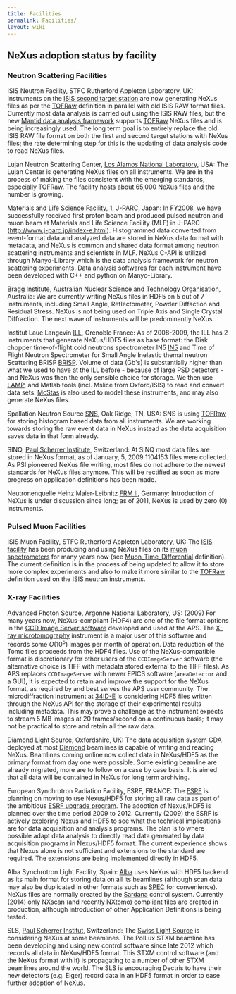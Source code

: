 ```yaml
---
title: Facilities
permalink: Facilities/
layout: wiki
---
```


NeXus adoption status by facility
---------------------------------

### Neutron Scattering Facilities

ISIS Neutron Facility, STFC Rutherford Appleton Laboratory, UK: Instruments on the [ISIS second target station](http://ts-2.isis.rl.ac.uk/) are now generating NeXus files as per the [TOFRaw](TOFRaw "wikilink") definition in parallel with old ISIS RAW format files. Currently most data analysis is carried out using the ISIS RAW files, but the new [Mantid data analysis framework](http://www.mantidproject.org/) supports [TOFRaw](TOFRaw "wikilink") NeXus files and is being increasingly used. The long term goal is to entirely replace the old ISIS RAW file format on both the first and second target stations with NeXus files; the rate determining step for this is the updating of data analysis code to read NeXus files.  

<!-- -->

Lujan Neutron Scattering Center, [Los Alamos National Laboratory](http://lansce.lanl.gov/lujan), USA: The Lujan Center is generating NeXus files on all instruments. We are in the process of making the files consistent with the emerging standards, especially [TOFRaw](TOFRaw "wikilink"). The facility hosts about 65,000 NeXus files and the number is growing.  

<!-- -->

Materials and Life Science Facility, [1](http://www.j-parc.jp/index-e.html), J-PARC, Japan: In FY2008, we have successfully received first proton beam and produced pulsed neutron and muon beam at Materials and Life Science Facility (MLF) in J-PARC (http://www.j-parc.jp/index-e.html). Histogrammed data converted from event-format data and analyzed data are stored in NeXus data format with metadata, and NeXus is common and shared data format among neutron scattering instruments and scientists in MLF. NeXus C-API is utilized through Manyo-Library which is the data analysis framework for neutron scattering experiments. Data analysis softwares for each instrument have been developed with C++ and python on Manyo-Library.  

<!-- -->

Bragg Institute, [Australian Nuclear Science and Technology Organisation](http://www.ansto.gov.au/research/bragg_institute), Australia: We are currently writing NeXus files in HDF5 on 5 out of 7 instruments, including Small Angle, Reflectometer, Powder Diffaction and Residual Stress. NeXus is not being used on Triple Axis and Single Crystal Diffraction. The next wave of instruments will be predominantly NeXus.  

<!-- -->

Institut Laue Langevin [ILL](http://www.ill.eu), Grenoble France: As of 2008-2009, the ILL has 2 instruments that generate NeXus/HDF5 files as base format: the Disk chopper time-of-flight cold neutrons spectrometer IN5 [IN5](http://www.ill.fr/in5) and Time of Flight Neutron Spectrometer for Small Angle Inelastic themal neutron Scattering BRISP [BRISP](http://www.ill.fr/brisp). Volume of data (Gb's) is substantially higher than what we used to have at the ILL before - because of large PSD detectors - and NeXus was then the only sensible choice for storage. We then use [LAMP](http://www.ill.eu/instruments-support/computing-for-science/cs-software/all-software/lamp/), and Matlab tools (incl. Mslice from Oxford/ISIS) to read and convert data sets. [McStas](http://www.mcstas.org) is also used to model these instruments, and may also generate NeXus files.  

<!-- -->

Spallation Neutron Source [SNS](http://neutrons.ornl.gov/), Oak Ridge, TN, USA: SNS is using [TOFRaw](TOFRaw "wikilink") for storing histogram based data from all instruments. We are working towards storing the raw event data in NeXus instead as the data acquisition saves data in that form already.  

<!-- -->

SINQ, [Paul Scherrer Institute](http://www.psi.ch), Switzerland: At SINQ most data files are stored in NeXus format, as of January, 5, 2009 1104153 files were collected. As PSI pioneered NeXus file writing, most files do not adhere to the newest standards for NeXus files anymore. This will be rectified as soon as more progress on application definitions has been made.  

<!-- -->

Neutronenquelle Heinz Maier-Leibnitz [FRM II](http://www.frm2.tum.de), Germany: Introduction of NeXus is under discussion since long; as of 2011, NeXus is used by zero (0) instruments.  

### Pulsed Muon Facilities

ISIS Muon Facility, STFC Rutherford Appleton Laboratory, UK: The [ISIS facility](http://www.isis.rl.ac.uk/) has been producing and using NeXus files on its [muon spectrometers](http://www.isis.rl.ac.uk/muons/) for many years now (see [Muon\_Time\_Differential](Muon_Time_Differential "wikilink") definition). The current definition is in the process of being updated to allow it to store more complex experiments and also to make it more similar to the [TOFRaw](TOFRaw "wikilink") definition used on the ISIS neutron instruments.  

### X-ray Facilities

Advanced Photon Source, Argonne National Laboratory, US: (2009) For many years now, NeXus-compliant (HDF4) are one of the file format options in the [CCD Image Server software](http://www.aps.anl.gov/bcda/dataAcq/) developed and used at the APS. The [X-ray microtomography](http://www.aps.anl.gov/Xray_Science_Division/Xray_Microscopy_and_Imaging/Science_and_Research/Techniques/Tomography) instrument is a major user of this software and records some *O*(10<sup>5</sup>) images per month of operation. Data reduction of the Tomo files proceeds from the HDF4 files. Use of the NeXus-compatible format is discretionary for other users of the `CCDImageServer` software (the alternative choice is TIFF with metadata stored external to the TIFF files). As APS replaces `CCDImageServer` with newer EPICS software (`areaDetector` and a GUI), it is expected to retain and improve the support for the NeXus format, as required by and best serves the APS user community. The microdiffraction instrument at [34ID-E](http://www.aps.anl.gov/Sectors/33_34/microdiff/) is considering HDF5 files written through the NeXus API for the storage of their experimental results including metadata. This may prove a challenge as the instrument expects to stream 5 MB images at 20 frames/second on a continuous basis; it may not be practical to store and retain all the raw data.  

<!-- -->

Diamond Light Source, Oxfordshire, UK: The data acquisition system [GDA](http://www.opengda.org/) deployed at most [Diamond](http://www.diamond.ac.uk) beamlines is capable of writing and reading NeXus. Beamlines coming online now collect data in NeXus/HDF5 as the primary format from day one were possible. Some existing beamline are already migrated, more are to follow on a case by case basis. It is aimed that all data will be contained in NeXus for long term archiving.  

<!-- -->

European Synchrotron Radiation Facility, ESRF, FRANCE: The [ESRF](http://www.esrf.eu) is planning on moving to use Nexus/HDF5 for storing all raw data as part of the ambitious [ESRF upgrade program](http://www.esrf.eu/Upgrade). The adoption of Nexus/HDF5 is planned over the time period 2009 to 2012. Currently (2009) the ESRF is actively exploring Nexus and HDF5 to see what the technical implications are for data acquisition and analysis programs. The plan is to where possible adapt data analysis to directly read data generated by data acquisition programs in Nexus/HDF5 format. The current experience shows that Nexus alone is not sufficient and extensions to the standard are required. The extensions are being implemented directly in HDF5.  

<!-- -->

Alba Synchrotron Light Facility, Spain: [Alba](http://www.cells.es) uses NeXus with HDF5 backend as its main format for storing data on all its beamlines (although scan data may also be duplicated in other formats such as [SPEC](http://www.certif.com/spec_manual/user_1_4_1.html) for convenience). NeXus files are normally created by the [Sardana](http://sardana-controls.org) control system. Currently (2014) only NXscan (and recently NXtomo) compliant files are created in production, although introduction of other Application Definitions is being tested.  

<!-- -->

SLS, [Paul Scherrer Institut](http://www.psi.ch/), Switzerland: The [Swiss Light Source](http://www.psi.ch/sls/) is considering NeXus at some beamlines. The PolLux STXM beamline has been developing and using new control software since late 2012 which records all data in NeXus/HDF5 format. This STXM control software (and the NeXus format with it) is propagating to a number of other STXM beamlines around the world. The SLS is encouraging Dectris to have their new detectors (e.g. Eiger) record data in an HDF5 format in order to ease further adoption of NeXus.  
